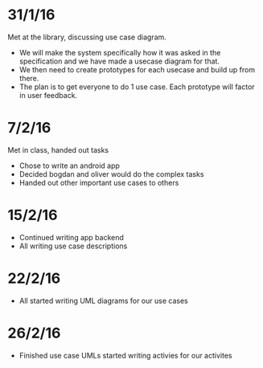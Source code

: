 # 31/1/16
Met at the library, discussing use case diagram.

- We will make the system specifically how it was asked in the specification and we have made a usecase diagram for that. 
- We then need to create prototypes for each usecase and build up from there. 
- The plan is to get everyone to do 1 use case. Each prototype will factor in user feedback.

# 7/2/16
Met in class, handed out tasks

- Chose to write an android app
- Decided bogdan and oliver would do the complex tasks
- Handed out other important use cases to others

# 15/2/16

- Continued writing app backend
- All writing use case descriptions

# 22/2/16

- All started writing UML diagrams for our use cases

# 26/2/16

- Finished use case UMLs started writing activies for our activites
